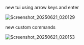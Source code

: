 new tui using arrow keys and enter

![Screenshot_20250621_020129](https://github.com/user-attachments/assets/a44be3e3-f786-416a-a3c4-b2bb4d7d015a)


new custom commands

![Screenshot_20250621_020153](https://github.com/user-attachments/assets/76ef829a-62e5-430b-9899-ab1139ca2b65)
